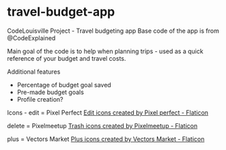 # travel-budget-app
 CodeLouisville Project - Travel budgeting app 
Base code of the app is from @CodeExplained

Main goal of the code is to help when planning trips - used as a quick reference of your budget and travel costs.

Additional features
 - Percentage of budget goal saved
 - Pre-made budget goals
 - Profile creation?

 Icons - edit = Pixel Perfect <a href="https://www.flaticon.com/free-icons/edit" title="edit icons">Edit icons created by Pixel perfect - Flaticon</a>

 delete = Pixelmeetup <a href="https://www.flaticon.com/free-icons/trash" title="trash icons">Trash icons created by Pixelmeetup - Flaticon</a>

 plus = Vectors Market <a href="https://www.flaticon.com/free-icons/plus" title="plus icons">Plus icons created by Vectors Market - Flaticon</a>
